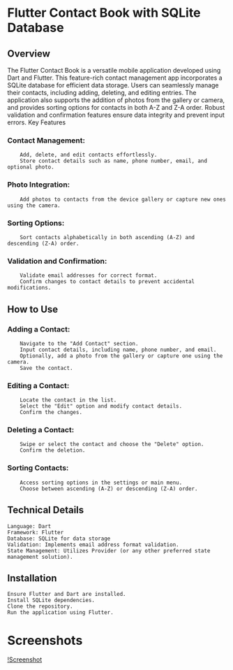 # Flutter Contact Book with SQLite Database

## Overview

The Flutter Contact Book is a versatile mobile application developed using Dart and Flutter. This feature-rich contact management app incorporates a SQLite database for efficient data storage. Users can seamlessly manage their contacts, including adding, deleting, and editing entries. The application also supports the addition of photos from the gallery or camera, and provides sorting options for contacts in both A-Z and Z-A order. Robust validation and confirmation features ensure data integrity and prevent input errors.
Key Features

  ### Contact Management:
        Add, delete, and edit contacts effortlessly.
        Store contact details such as name, phone number, email, and optional photo.

  ### Photo Integration:
        Add photos to contacts from the device gallery or capture new ones using the camera.

 ###  Sorting Options:
        Sort contacts alphabetically in both ascending (A-Z) and descending (Z-A) order.

 ###   Validation and Confirmation:
        Validate email addresses for correct format.
        Confirm changes to contact details to prevent accidental modifications.

## How to Use

  ###  Adding a Contact:
        Navigate to the "Add Contact" section.
        Input contact details, including name, phone number, and email.
        Optionally, add a photo from the gallery or capture one using the camera.
        Save the contact.

   ### Editing a Contact:
        Locate the contact in the list.
        Select the "Edit" option and modify contact details.
        Confirm the changes.

  ###  Deleting a Contact:
        Swipe or select the contact and choose the "Delete" option.
        Confirm the deletion.

   ### Sorting Contacts:
        Access sorting options in the settings or main menu.
        Choose between ascending (A-Z) or descending (Z-A) order.

## Technical Details

    Language: Dart
    Framework: Flutter
    Database: SQLite for data storage
    Validation: Implements email address format validation.
    State Management: Utilizes Provider (or any other preferred state management solution).

## Installation

    Ensure Flutter and Dart are installed.
    Install SQLite dependencies.
    Clone the repository.
    Run the application using Flutter.

# Screenshots
[!Screenshot](/screens_for_README/cont_book_choise_screen.png)
